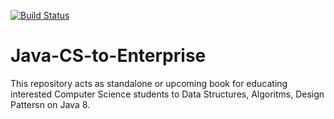 [![Build Status](https://travis-ci.org/abhiesa/Java-CS-to-Enterprise.svg?branch=master)](https://travis-ci.org/abhiesa/Java-CS-to-Enterprise)

# Java-CS-to-Enterprise
This repository acts as standalone or upcoming book for educating interested Computer Science students to Data Structures, Algoritms, Design Pattersn on Java 8.

